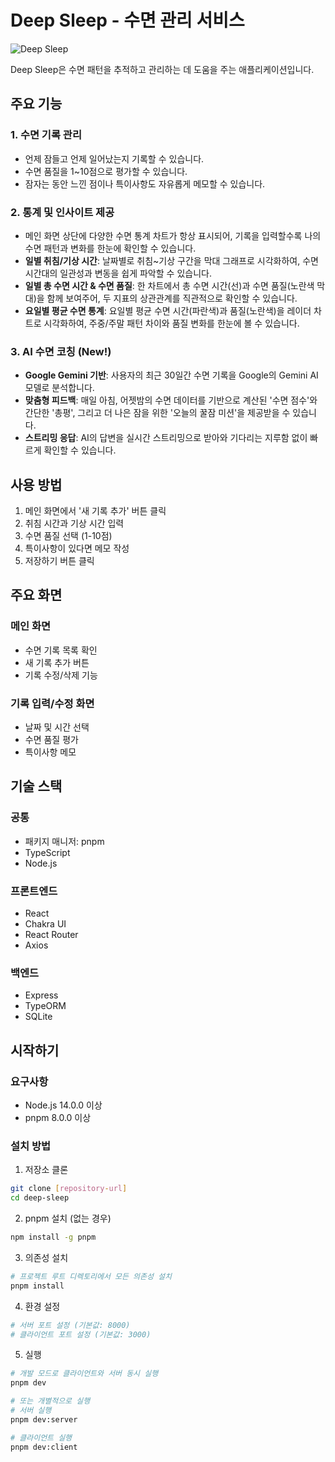 # Deep Sleep - 수면 관리 서비스

![Deep Sleep](https://img.shields.io/badge/Deep_Sleep-수면_관리_서비스-orange)

Deep Sleep은 수면 패턴을 추적하고 관리하는 데 도움을 주는 애플리케이션입니다.

## 주요 기능

### 1. 수면 기록 관리
- 언제 잠들고 언제 일어났는지 기록할 수 있습니다.
- 수면 품질을 1~10점으로 평가할 수 있습니다.
- 잠자는 동안 느낀 점이나 특이사항도 자유롭게 메모할 수 있습니다.

### 2. 통계 및 인사이트 제공
- 메인 화면 상단에 다양한 수면 통계 차트가 항상 표시되어, 기록을 입력할수록 나의 수면 패턴과 변화를 한눈에 확인할 수 있습니다.
- **일별 취침/기상 시간**: 날짜별로 취침~기상 구간을 막대 그래프로 시각화하여, 수면 시간대의 일관성과 변동을 쉽게 파악할 수 있습니다.
- **일별 총 수면 시간 & 수면 품질**: 한 차트에서 총 수면 시간(선)과 수면 품질(노란색 막대)을 함께 보여주어, 두 지표의 상관관계를 직관적으로 확인할 수 있습니다.
- **요일별 평균 수면 통계**: 요일별 평균 수면 시간(파란색)과 품질(노란색)을 레이더 차트로 시각화하여, 주중/주말 패턴 차이와 품질 변화를 한눈에 볼 수 있습니다.

### 3. AI 수면 코칭 (New!)
- **Google Gemini 기반**: 사용자의 최근 30일간 수면 기록을 Google의 Gemini AI 모델로 분석합니다.
- **맞춤형 피드백**: 매일 아침, 어젯밤의 수면 데이터를 기반으로 계산된 '수면 점수'와 간단한 '총평', 그리고 더 나은 잠을 위한 '오늘의 꿀잠 미션'을 제공받을 수 있습니다.
- **스트리밍 응답**: AI의 답변을 실시간 스트리밍으로 받아와 기다리는 지루함 없이 빠르게 확인할 수 있습니다.

## 사용 방법

1. 메인 화면에서 '새 기록 추가' 버튼 클릭
2. 취침 시간과 기상 시간 입력
3. 수면 품질 선택 (1-10점)
4. 특이사항이 있다면 메모 작성
5. 저장하기 버튼 클릭

## 주요 화면

### 메인 화면
- 수면 기록 목록 확인
- 새 기록 추가 버튼
- 기록 수정/삭제 기능

### 기록 입력/수정 화면
- 날짜 및 시간 선택
- 수면 품질 평가
- 특이사항 메모

## 기술 스택

### 공통
- 패키지 매니저: pnpm
- TypeScript
- Node.js

### 프론트엔드
- React
- Chakra UI
- React Router
- Axios

### 백엔드
- Express
- TypeORM
- SQLite

## 시작하기

### 요구사항
- Node.js 14.0.0 이상
- pnpm 8.0.0 이상

### 설치 방법

1. 저장소 클론
```bash
git clone [repository-url]
cd deep-sleep
```

2. pnpm 설치 (없는 경우)
```bash
npm install -g pnpm
```

3. 의존성 설치
```bash
# 프로젝트 루트 디렉토리에서 모든 의존성 설치
pnpm install
```

4. 환경 설정
```bash
# 서버 포트 설정 (기본값: 8000)
# 클라이언트 포트 설정 (기본값: 3000)
```

5. 실행
```bash
# 개발 모드로 클라이언트와 서버 동시 실행
pnpm dev

# 또는 개별적으로 실행
# 서버 실행
pnpm dev:server

# 클라이언트 실행
pnpm dev:client
```
